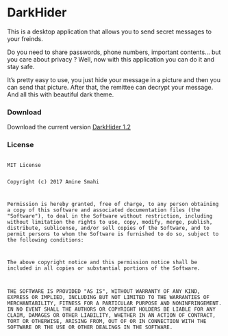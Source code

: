 # DarkHider
This is a desktop application that allows you to send secret messages to your freinds.

 Do you need to share passwords, phone numbers, important contents… but you care about privacy ? Well, now with this application you can do it and stay safe. 
 
It’s pretty easy to use, you just hide your message in a picture and then you can send that picture. After that, the remittee can decrypt your message. And all this with beautiful dark theme.

### Download 
Download the current version <a href="https://github.com/Amine-Smahi/DarkHider/raw/master/Installer.zip">DarkHider 1.2</a>

### License
<code>
MIT License

Copyright (c) 2017 Amine Smahi

 Permission is hereby granted, free of charge, to any person obtaining a copy
of this software and associated documentation files (the "Software"), to deal
in the Software without restriction, including without limitation the rights
to use, copy, modify, merge, publish, distribute, sublicense, and/or sell
copies of the Software, and to permit persons to whom the Software is
furnished to do so, subject to the following conditions:

 The above copyright notice and this permission notice shall be included in all
copies or substantial portions of the Software.

 THE SOFTWARE IS PROVIDED "AS IS", WITHOUT WARRANTY OF ANY KIND, EXPRESS OR
IMPLIED, INCLUDING BUT NOT LIMITED TO THE WARRANTIES OF MERCHANTABILITY,
FITNESS FOR A PARTICULAR PURPOSE AND NONINFRINGEMENT. IN NO EVENT SHALL THE
AUTHORS OR COPYRIGHT HOLDERS BE LIABLE FOR ANY CLAIM, DAMAGES OR OTHER
LIABILITY, WHETHER IN AN ACTION OF CONTRACT, TORT OR OTHERWISE, ARISING FROM,
OUT OF OR IN CONNECTION WITH THE SOFTWARE OR THE USE OR OTHER DEALINGS IN THE
SOFTWARE.
</code>
